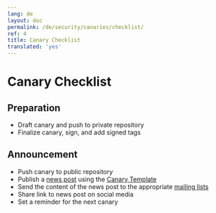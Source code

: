 ```yaml
---
lang: de
layout: doc
permalink: /de/security/canaries/checklist/
ref: 4
title: Canary Checklist
translated: 'yes'
---
```


Canary Checklist
================

Preparation
-----------

 * Draft canary and push to private repository
 * Finalize canary, sign, and add signed tags
 
Announcement
------------

 * Push canary to public repository
 * Publish a [news post](/news/) using the [Canary Template](/de/security/canaries/template/)
 * Send the content of the news post to the appropriate [mailing lists](/de/support/) 
 * Share link to news post on social media
 * Set a reminder for the next canary